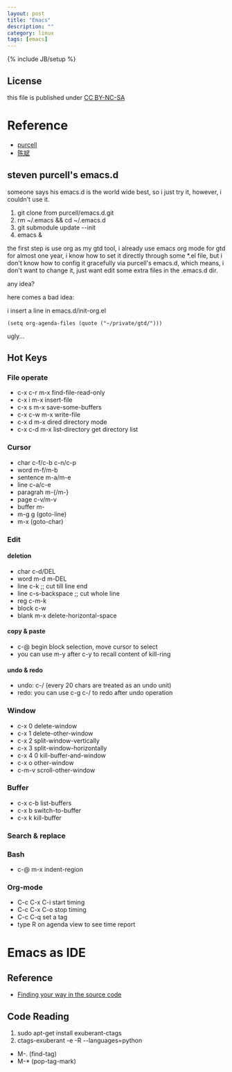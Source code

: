 ```yaml
---
layout: post
title: "Emacs"
description: ""
category: linux
tags: [emacs]
---
```

{% include JB/setup %}
## License
this file is published under [CC BY-NC-SA](http://creativecommons.org/licenses/by-nc-sa/3.0/)

# Reference
* [purcell](https://github.com/purcell/emacs.d)
* [陈斌](https://github.com/redguardtoo/emacs.d)

## steven purcell's emacs.d
someone says his emacs.d is the world wide best, so i just try it, however, i couldn't use it.

1. git clone from purcell/emacs.d.git
1. rm ~/.emacs && cd ~/.emacs.d
1. git submodule update --init
1. emacs &

the first step is use org as my gtd tool, i already use emacs org mode for gtd for almost one year, i know how to set it directly through some \*.el file, but i don't know how to config it gracefully via purcell's emacs.d, which means, i don't want to change it, just want edit some extra files in the .emacs.d dir.

any idea?

here comes a bad idea:

i insert a line in emacs.d/init-org.el

    (setq org-agenda-files (quote ("~/private/gtd/")))

ugly...

## Hot Keys
### File operate
* c-x c-r         m-x find-file-read-only
* c-x i           m-x insert-file
* c-x s           m-x save-some-buffers
* c-x c-w         m-x write-file
* c-x d           m-x dired                    directory mode
* c-x c-d         m-x list-directory           get directory list

### Cursor
* char        c-f/c-b c-n/c-p
* word        m-f/m-b
* sentence    m-a/m-e
* line        c-a/c-e
* paragrah    m-{/m-}
* page        c-v/m-v
* buffer      m-</m->
* m-g g (goto-line)
* m-x (goto-char)

### Edit
#### deletion
* char  c-d/DEL
* word  m-d m-DEL
* line  c-k           ;; cut till line end
* line  c-s-backspace ;; cut whole line
* reg   c-m-k
* block c-w
* blank m-x delete-horizontal-space

#### copy & paste
* c-@ begin block selection, move cursor to select
* you can use m-y after c-y to recall content of kill-ring

#### undo & redo
* undo: c-/ (every 20 chars are treated as an undo unit)
* redo: you can use c-g c-/ to redo after undo operation

### Window
* c-x 0   delete-window
* c-x 1   delete-other-window
* c-x 2   split-window-vertically
* c-x 3   split-window-horizontally
* c-x 4 0 kill-buffer-and-window
* c-x o   other-window
* c-m-v   scroll-other-window

### Buffer
* c-x c-b list-buffers
* c-x b   switch-to-buffer
* c-x k   kill-buffer

### Search & replace
### Bash
* c-@ m-x indent-region

### Org-mode
* C-c C-x C-i start timing
* C-c C-x C-o stop timing
* C-c C-q set a tag
* type R on agenda view to see time report

# Emacs as IDE
## Reference
* [Finding your way in the source code](http://pedrokroger.net/2010/07/configuring-emacs-as-a-python-ide-2/)

## Code Reading
1. sudo apt-get install exuberant-ctags
1. ctags-exuberant -e -R --languages=python

* M-. (find-tag)
* M-* (pop-tag-mark)

